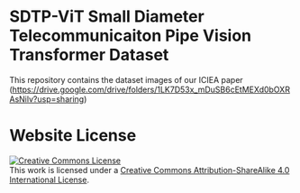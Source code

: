 # SDTP-ViT Small Diameter Telecommunicaiton Pipe Vision Transformer Dataset

This repository contains the dataset images of our ICIEA paper (https://drive.google.com/drive/folders/1LK7D53x_mDuSB6cEtMEXd0bOXRAsNilv?usp=sharing)

# Website License
<a rel="license" href="http://creativecommons.org/licenses/by-sa/4.0/"><img alt="Creative Commons License" style="border-width:0" src="https://i.creativecommons.org/l/by-sa/4.0/88x31.png" /></a><br />This work is licensed under a <a rel="license" href="http://creativecommons.org/licenses/by-sa/4.0/">Creative Commons Attribution-ShareAlike 4.0 International License</a>.

